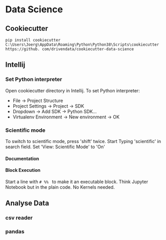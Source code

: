 # Data Science
## Cookiecutter

`pip install cookiecutter`
`C:\Users\Joerg\AppData\Roaming\Python\Python38\Scripts\cookiecutter https://github.
com/drivendata/cookiecutter-data-science`

## Intellij
### Set Python interpreter
Open cookiecutter directory in Intellij. To set Python interpreter:

- File -> Project Structure
- Project Settings -> Project -> SDK
- Dropdown -> Add SDK -> Python SDK...
- Virtualenv Environment -> New environment -> OK

### Scientific mode
To switch to scientific mode, press 'shift' twice. Start Typing 'scientific' in search field. Set 'View: Scientific 
Mode' to 'On'

#### Documentation

#### Block Execution

Start a line with `# %% ` to make it an executable block. Think Jupyter Notebook but in the plain code. No Kernels 
needed.


## Analyse Data
### csv reader

### pandas
